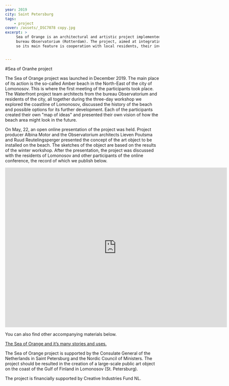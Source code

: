 ```yaml
---
year: 2019
city: Saint Petersburg
tags:
    - project
cover: /assets/_DSC7078 copy.jpg
excerpt: >
     Sea of Orange is an architectural and artistic project implemented by the Waterfront project team together with partners from the Dutch architectural 
     bureau Observatorium (Rotterdam). The project, aimed at integrating public art into public spaces, is based on the ideas of co-design and placemaking, 
     so its main feature is cooperation with local residents, their involvement in the process of planning and creating an art object.


---
```


#Sea of Oranhe project

The Sea of Orange project was launched in December 2019. The main place of its action is the so-called Amber beach in the North-East of the city of Lomonosov. 
This is where the first meeting of the participants took place. The Waterfront project team architects from the bureau Observatorium and residents of the city, 
all together during the three-day workshop we explored the coastline of Lomonosov, discussed the history of the beach and possible options for its further 
development. Each of the participants created their own "map of ideas" and presented their own vision of how the beach area might look in the future.


On May, 22, an open online presentation of the project was held. Project producer Albina Motor and the Observatorium architects Lieven Poutsma and Ruud 
Reutelingsperger presented the concept of the art object to be installed on the beach. The sketches of the object are based on the results of the winter 
workshop. After the presentation, the project was discussed with the residents of Lomonosov and other participants of the online conference, the record of which 
we publish below.

<iframe width="725" height="521" src="https://www.youtube.com/embed/8fta_muHcm0" frameborder="0" allow="accelerometer; autoplay; encrypted-media; gyroscope; 
picture-in-picture" allowfullscreen></iframe>

You can also find other accompanying materials below.

[The Sea of Orange and it’s many stories and uses.](https://drive.google.com/file/d/1diP2loa-eevx8BPKiE3hfMUEAVtvxgUR/view?usp=sharing)

The Sea of Orange project is supported by the Consulate General of the Netherlands in Saint Petersburg and the Nordic Council of Ministers. 
The project should be resulted in the creation of a large-scale public art object on the coast of the Gulf of Finland in Lomonosov (St. Petersburg).

The project is financially supported by Creative Industries Fund NL.
